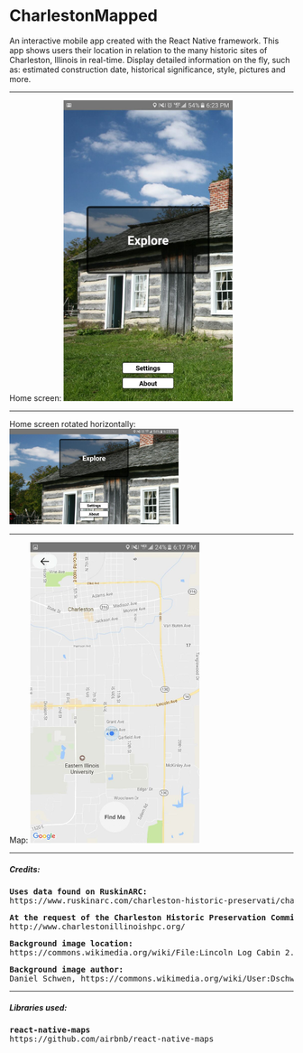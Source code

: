 # CharlestonMapped
An interactive mobile app created with the React Native framework. This app shows users their location in relation to the many historic sites of Charleston, Illinois in real-time. Display detailed information on the fly, such as: estimated construction date, historical significance, style, pictures and more.
<br />
<hr>
Home screen:
<img src="https://github.com/Awpatterson217/Charleston-IL-Historic-Sites/blob/master/CharlestonMapped/screenshots/home.jpg" width="300">
<hr>
Home screen rotated horizontally:
<img src="https://github.com/Awpatterson217/Charleston-IL-Historic-Sites/blob/master/CharlestonMapped/screenshots/home_sideways.jpg" width="300">
<hr>
Map: 
<img src="https://github.com/Awpatterson217/Charleston-IL-Historic-Sites/blob/master/CharlestonMapped/screenshots/map.jpg" width="300">
<hr>
<h5>Credits:</h5> 
<pre><b>Uses data found on RuskinARC:</b>  
https://www.ruskinarc.com/charleston-historic-preservati/charleston-historic-preservati/</pre> 

<pre><b>At the request of the Charleston Historic Preservation Commission:</b> 
http://www.charlestonillinoishpc.org/</pre> 

<pre><b>Background image location:</b>         
https://commons.wikimedia.org/wiki/File:Lincoln_Log_Cabin_2.jpg</pre> 

<pre><b>Background image author:</b>           
Daniel Schwen, https://commons.wikimedia.org/wiki/User:Dschwen</pre>

<hr>
<h5>Libraries used:</h5>

<pre><b>react-native-maps</b>                
https://github.com/airbnb/react-native-maps </pre>


